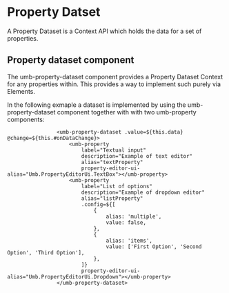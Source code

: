 # Property Datset

A Property Dataset is a Context API which holds the data for a set of properties.


## Property dataset component
The umb-property-dataset component provides a Property Dataset Context for any properties within. This provides a way to implement such purely via Elements.

In the following exmaple a dataset is implemented by using the umb-property-dataset component together with with two umb-property components:

```
				<umb-property-dataset .value=${this.data} @change=${this.#onDataChange}>
					<umb-property
						label="Textual input"
						description="Example of text editor"
						alias="textProperty"
						property-editor-ui-alias="Umb.PropertyEditorUi.TextBox"></umb-property>
					<umb-property
						label="List of options"
						description="Example of dropdown editor"
						alias="listProperty"
						.config=${[
							{
								alias: 'multiple',
								value: false,
							},
							{
								alias: 'items',
								value: ['First Option', 'Second Option', 'Third Option'],
							},
						]}
						property-editor-ui-alias="Umb.PropertyEditorUi.Dropdown"></umb-property>
				</umb-property-dataset>
```
